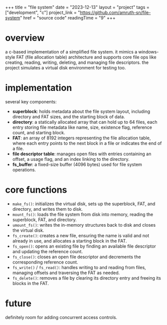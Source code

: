 +++
title = "file system"
date = "2023-12-13"
layout = "project"
tags = ["development", "c"]
project_link = "https://github.com/amruth-sn/file-system"
href = "source code"
readingTime = "9"
+++

# overview

a c-based implementation of a simplified file system. it mimics a windows-style FAT (file allocation table) architecture and supports core file ops like creating, reading, writing, deleting, and managing file descriptors. the project simulates a virtual disk environment for testing too.

# implementation

several key components:

- **superblock**: holds metadata about the file system layout, including directory and FAT sizes, and the starting block of data.
- **directory**: a statically allocated array that can hold up to 64 files, each entry storing file metadata like name, size, existence flag, reference count, and starting block.
- **FAT**: an array of 8192 integers representing the file allocation table, where each entry points to the next block in a file or indicates the end of a file.
- **file descriptor table**: manages open files with entries containing an offset, a usage flag, and an index linking to the directory.
- **fs_buffer**: a fixed-size buffer (4096 bytes) used for file system operations.

# core functions

- `make_fs()`: initializes the virtual disk, sets up the superblock, FAT, and directory, and writes them to disk.
- `mount_fs()`: loads the file system from disk into memory, reading the superblock, FAT, and directory.
- `umount_fs()`: writes the in-memory structures back to disk and closes the virtual disk.
- `fs_create()`: creates a new file, ensuring the name is valid and not already in use, and allocates a starting block in the FAT.
- `fs_open()`: opens an existing file by finding an available file descriptor and updating the reference count.
- `fs_close()`: closes an open file descriptor and decrements the corresponding reference count.
- `fs_write()` / `fs_read()`: handles writing to and reading from files, managing offsets and traversing the FAT as needed.
- `fs_delete()`: removes a file by clearing its directory entry and freeing its blocks in the FAT.

# future
definitely room for adding concurrent access controls.



